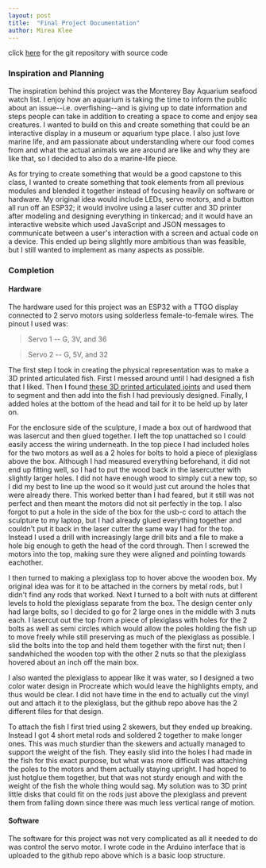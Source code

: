 ```yaml
---
layout: post
title:  "Final Project Documentation"
author: Mirea Klee
---
```


click [here](https://github.com/miiklee/creative-embedded-systems-mod3.git) for the git repository with source code


### Inspiration and Planning
The inspiration behind this project was the Monterey Bay Aquarium seafood watch list. I enjoy how an aquarium is taking the time to inform the public about an issue--i.e. overfishing--and is giving up to date information and steps people can take in addition to creating a space to come and enjoy sea creatures. I wanted to build on this and create something that could be an interactive display in a museum or aquarium type place. I also just love marine life, and am passionate about understanding where our food comes from and what the actual animals we are around are like and why they are like that, so I decided to also do a marine-life piece. 

As for trying to create something that would be a good capstone to this class, I wanted to create something that took elements from all previous modules and blended it together instead of focusing heavily on software or hardware. My original idea would include LEDs, servo motors, and a button all run off an ESP32; it would involve using a laser cutter and 3D printer after modeling and designing everything in tinkercad; and it would have an interactive website which used JavaScript and JSON messages to communicate between a user's interaction with a screen and actual code on a device. This ended up being slightly more ambitious than was feasible, but I still wanted to implement as many aspects as possible.


### Completion
#### Hardware
The hardware used for this project was an ESP32 with a TTGO display connected to 2 servo motors using solderless female-to-female wires. The pinout I used was:

> Servo 1 -- G, 3V, and 36

> Servo 2 -- G, 5V, and 32

The first step I took in creating the physical representation was to make a 3D printed articulated fish. First I messed around until I had designed a fish that I liked. Then I found [these 3D printed articulated joints](https://www.thingiverse.com/thing:2840744) and used them to segment and then add into the fish I had previously designed. Finally, I added holes at the bottom of the head and tail for it to be held up by later on. 

For the enclosure side of the sculpture, I made a box out of hardwood that was lasercut and then glued together. I left the top unattached so I could easily access the wiring underneath. In the top piece I had included holes for the two motors as well as a 2 holes for bolts to hold a piece of plexiglass above the box. Although I had measured everything beforehand, it did not end up fitting well, so I had to put the wood back in the lasercutter with slightly larger holes. I did not have enough wood to simply cut a new top, so I did my best to line up the wood so it would just cut around the holes that were already there. This worked better than I had feared, but it still was not perfect and then meant the motors did not sit perfectly in the top. I also forgot to put a hole in the side of the box for the usb-c cord to attach the sculpture to my laptop, but I had already glued everything together and couldn't put it back in the laser cutter the same way I had for the top. Instead I used a drill with increasingly large drill bits and a file to make a hole big enough to geth the head of the cord through. Then I screwed the motors into the top, making sure they were aligned and pointing towards eachother.

I then turned to making a plexiglass top to hover above the wooden box. My original idea was for it to be attached in the corners by metal rods, but I didn't find any rods that worked. Next I turned to a bolt with nuts at different levels to hold the plexiglass separate from the box. The design center only had large bolts, so I decided to go for 2 large ones in the middle with 3 nuts each. I lasercut out the top from a piece of plexiglass with holes for the 2 bolts as well as semi circles which would allow the poles holding the fish up to move freely while still preserving as much of the plexiglass as possible. I slid the bolts into the top and held them together with the first nut; then I sandwhiched the wooden top with the other 2 nuts so that the plexiglass hovered about an inch off the main box.

I also wanted the plexiglass to appear like it was water, so I designed a two color water design in Procreate which would leave the highlights empty, and thus would be clear. I did not have time in the end to actually cut the vinyl out and attach it to the plexiglass, but the github repo above has the 2 different files for that design.

To attach the fish I first tried using 2 skewers, but they ended up breaking. Instead I got 4 short metal rods and soldered 2 together to make longer ones. This was much sturdier than the skewers and actually managed to support the weight of the fish. They easily slid into the holes I had made in the fish for this exact purpose, but what was more difficult was attaching the poles to the motors and them actually staying upright. I had hoped to just hotglue them together, but that was not sturdy enough and with the weight of the fish the whole thing would sag. My solution was to 3D print little disks that could fit on the rods just above the plexiglass and prevent them from falling down since there was much less vertical range of motion.

#### Software
The software for this project was not very complicated as all it needed to do was control the servo motor. I wrote code in the Arduino interface
that is uploaded to the github repo above which is a basic loop structure. 



